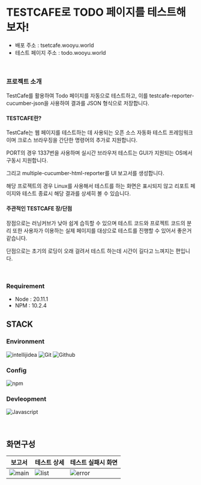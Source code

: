 # TESTCAFE로 TODO 페이지를 테스트해보자!
+ 배포 주소 : tsetcafe.wooyu.world
+ 테스트 페이지 주소 : todo.wooyu.world
<br/>

### 프로젝트 소개
TestCafe를 활용하여 Todo 페이지를 자동으로 테스트하고, 이를 testcafe-reporter-cucumber-json을 사용하여 결과를 JSON 형식으로 저장합니다.

#### TESTCAFE란?
TestCafe는 웹 페이지를 테스트하는 데 사용되는 오픈 소스 자동화 테스트 프레임워크이며 크로스 브라우징을 간단한 명령어의 추가로 지원합니다.

PORT의 경우 1337번을 사용하며 실시간 브라우저 테스트는 GUI가 지원되는 OS에서 구동시 지원합니다.

그리고 multiple-cucumber-html-reporter를 UI 보고서를 생성합니다. 

해당 프로젝트의 경우 Linux를 사용해서 테스트를 하는 화면은 표시되지 않고 리포트 페이지와 테스트 종료시 해당 결과를 상세히 볼 수 있습니다.

#### 주관적인 TESTCAFE 장/단점
장점으로는 러닝커브가 낮아 쉽게 습득할 수 있으며 테스트 코드와 프로젝트 코드의 분리 또한 사용자가 이용하는 실제 페이지를 대상으로 테스트를 진행할 수 있어서 좋은거 같습니다.

단점으로는 초기의 로딩이 오래 걸려서 테스트 하는데 시간이 길다고 느껴지는 편입니다.


<br/>


### Requirement
+ Node : 20.11.1
+ NPM : 10.2.4


## STACK
### Environment
![intellijidea](https://img.shields.io/badge/intellijidea-000000?style=for-the-badge&logo=intellijidea)
<img src="https://camo.githubusercontent.com/8d433710b84192cd318b602aadcf296eed6c443fea42c2f06fba2ce65a49a412/68747470733a2f2f696d672e736869656c64732e696f2f62616467652f4769742d4630353033323f7374796c653d666f722d7468652d6261646765266c6f676f3d476974266c6f676f436f6c6f723d7768697465" alt="Git" data-canonical-src="https://img.shields.io/badge/Git-F05032?style=for-the-badge&amp;logo=Git&amp;logoColor=white" style="max-width: 100%;">  <img src="https://camo.githubusercontent.com/dc4e9f7ea9597ea5a27629a36afb9ef8697569c621ccb42369070012b4092ae1/68747470733a2f2f696d672e736869656c64732e696f2f62616467652f4769744875622d3138313731373f7374796c653d666f722d7468652d6261646765266c6f676f3d476974487562266c6f676f436f6c6f723d7768697465" alt="Github" data-canonical-src="https://img.shields.io/badge/GitHub-181717?style=for-the-badge&amp;logo=GitHub&amp;logoColor=white" style="max-width: 100%;">


### Config
![npm](https://img.shields.io/badge/npm-C71A36?style=for-the-badge&logo=npm)

### Devleopment
![Javascript](https://img.shields.io/badge/javascript-444444?style=for-the-badge&logo=javascript)

<br/>

## 화면구성
|보고서|테스트 상세|테스트 실패시 화면|
|------|---|---|
|![main](https://github.com/wooyoung294/testcafetutorial/assets/160103260/0eb3923a-df84-461a-8bf0-81babaf68f22)|![list](https://github.com/wooyoung294/testcafetutorial/assets/160103260/7528b799-6b12-444c-b878-ff2bfa7861ed)|![error](https://github.com/wooyoung294/testcafetutorial/assets/160103260/729b89f1-8575-4e34-9b78-a6d910ae94fe)|

